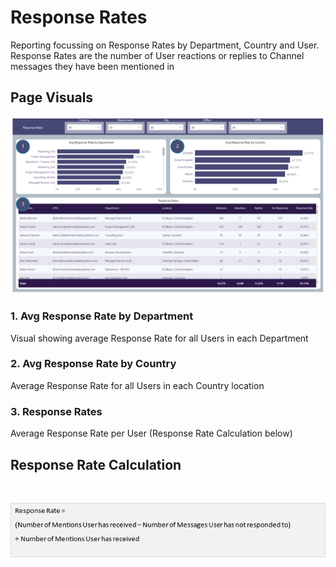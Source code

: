 # Response Rates
Reporting focussing on Response Rates by Department, Country and User. Response Rates are the number of User reactions or replies to Channel messages they have been mentioned in  

## Page Visuals

![ResponseRatesAll](images/ResponseRatesAll.png)

### 1.	Avg Response Rate by Department
Visual showing average Response Rate for all Users in each Department

### 2.	Avg Response Rate by Country
Average Response Rate for all Users in each Country location

### 3.	Response Rates
Average Response Rate per User (Response Rate Calculation below)

## Response Rate Calculation
 

![ResponseRatesCalc](images/ResponseRateCalc.png)
